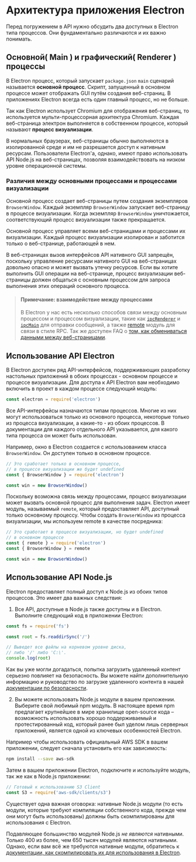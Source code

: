 # Архитектура приложения Electron

Перед погружением в API нужно обсудить два доступных в Electron типа процессов. Они фундаментально различаются и их важно понимать.

## Основной( Main ) и графический( Renderer ) процессы

В Electron процесс, который запускает `package.json` `main` сценарий называется __основной процесс__. Скрипт, запущенный в основном процессе может отображать GUI путём создания веб-страниц. В приложениях Electron всегда есть один главный процесс, но не больше.

Так как Electron использует Chromium для отображения веб-страниц, то используется мульти-процессорная архитектура Chromium. Каждая веб-страница электрон выполняется в собственном процессе, который называют __процесс визуализации__.

В нормальных браузерах, веб-страницы обычно выполняются в изолированной среде и им не разрешается доступ к нативным ресурсам. Пользователи Electron'а, однако, имеют право использовать API Node.js на веб-страницах, позволяя взаимодействовать на низком уровне операционной системы.

### Различия между основными процессами и процессами визуализации

Основной процесс создает веб-страницы путем создания экземпляров `BrowserWindow`. Каждый экземпляр `BrowserWindow` запускает веб-страницу в процессе визуализации. Когда экземпляр `BrowserWindow` уничтожается, соответствующий процесс визуализации также прекращается.

Основной процесс управляет всеми веб-страницами и процессами их визуализации. Каждый процесс визуализации изолирован и заботится только о веб-странице, работающей в нем.

В веб-страницах вызов интерфейсов API нативного GUI запрещён, поскольку управление ресурсами нативного GUI на веб-страницах довольно опасно и может вызвать утечку ресурсов. Если вы хотите выполнить GUI операции на веб-странице, процесс визуализации веб-страницы должен общаться с основным процессом для запроса выполнения этих операций основного процесса.

> #### Примечание: взаимодействие между процессами
> 
> В Electron у нас есть несколько способов связи между основным процессом и процессом визуализации, такие как [` ipcRenderer `](../api/ipc-renderer.md) и [` ipcMain `](../api/ipc-main.md) для отправки сообщений, а также [remote](../api/remote.md) модуль для связи в стиле RPC. Так же доступен FAQ о [том, как обмениваться данными между веб-страницами](../faq.md#how-to-share-data-between-web-pages).

## Использование API Electron

В Electron доступен ряд API-интерфейсов, поддерживающих разработку настольных приложений в обоих процессах - основном процессе и процессе визуализации. Для доступа к API Electron вам необходимо включить в проект в каждом процессе следующий модуль:

```javascript
const electron = require('electron')
```

Все API-интерфейсы назначаются типам процессов. Многие из них могут использоваться только из основного процесса, некоторые только из процесса визуализации, а какие-то - из обоих процессов. В документации для каждого отдельного API указывается, для какого типа процесса он может быть использован.

Например, окно в Electron создается с использованием класса `BrowserWindow`. Он доступен только в основном процессе.

```javascript
// Это сработает только в основном процессе,
// в процессе визуализации же будет undefined
const { BrowserWindow } = require('electron')

const win = new BrowserWindow()
```

Поскольку возможна связь между процессами, процесс визуализации может вызвать основной процесс для выполнения задач. Electron имеет модуль, называемый `remote`, который предоставляет API, доступный только основному процессу. Чтобы создать `BrowserWindow` из процесса визуализации, мы используем remote в качестве посредника:

```javascript
// Это сработает в процессе визуализации, но будет undefined
// в основном процессе
const { remote } = require('electron')
const { BrowserWindow } = remote

const win = new BrowserWindow()
```

## Использование API Node.js

Electron предоставляет полный доступ к Node.js из обоих типов процессов. Это имеет два важных следствия:

1) Все API, доступные в Node.js также доступны и в Electron. Выполните следующий код в приложении Electron:

```javascript
const fs = require('fs')

const root = fs.readdirSync('/')

// Выведет все файлы на корневом уровне диска,
// либо '/' либо 'C:\'.
console.log(root)
```

Как вы уже могли догадаться, попытка загрузить удаленный контент серьезно повлияет на безопасность. Вы можете найти дополнительную информацию и руководство по загрузке удаленного контента в нашей [документации по безопасности](./security.md).

2) Вы можете использовать Node.js модули в вашем приложении. Выберите свой любимый npm модуль. В настоящее время npm предлагает крупнейшее в мире хранилище open-source кода – возможность использовать хорошо поддерживаемый и протестированный код, который ранее был уделом лишь серверных приложений, является одной из ключевых особенностей Electron.

Например чтобы использовать официальный AWS SDK в вашем приложении, следует сначала установить его как зависимость:

```sh
npm install --save aws-sdk
```

Затем в вашем приложении Electron, подключите и используйте модуль, так же как в Node.js приложении:

```javascript
// Готовый к использованию S3 Client
const S3 = require('aws-sdk/clients/s3')
```

Существует одна важная оговорка: нативные Node.js модули (то есть модули, которые требуют компиляции собственного кода, прежде чем они могут быть использованы) должны быть скомпилированы для использования с Electron.

Подавляющее большинство модулей Node.js _не являются_ нативными. Только 400 из более, чем 650 тысяч модулей являются нативными. Однако, если вам всё же требуются нативные модули, обратитесь к [документации, как скомпилировать их для использования в Electron](./using-native-node-modules.md).
